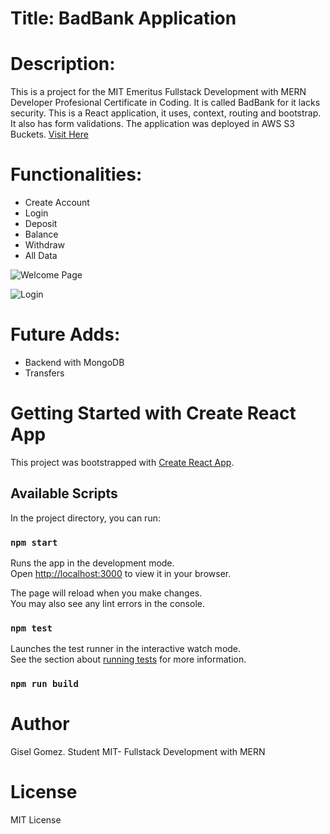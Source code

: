 # Title: BadBank Application 
# Description:
This is a project for the MIT Emeritus Fullstack Development with MERN Developer Profesional Certificate in Coding. It is called BadBank for it lacks security.
This is a React application, it uses, context, routing and bootstrap. It also has form validations. The application was deployed in AWS S3 Buckets. [Visit Here](https://badbankreact01.s3.us-west-1.amazonaws.com/index.html#/)

# Functionalities:
* Create Account
* Login
* Deposit
* Balance
* Withdraw
* All Data

![Welcome Page](https://giselgomez.org/badbank1.png)

![Login](https://giselgomez.org/badbank2.png)

# Future Adds:
* Backend with MongoDB
* Transfers

# Getting Started with Create React App

This project was bootstrapped with [Create React App](https://github.com/facebook/create-react-app).

## Available Scripts

In the project directory, you can run:

### `npm start`

Runs the app in the development mode.\
Open [http://localhost:3000](http://localhost:3000) to view it in your browser.

The page will reload when you make changes.\
You may also see any lint errors in the console.

### `npm test`

Launches the test runner in the interactive watch mode.\
See the section about [running tests](https://facebook.github.io/create-react-app/docs/running-tests) for more information.

### `npm run build`

# Author
Gisel Gomez. Student MIT- Fullstack Development with MERN

# License
MIT License

